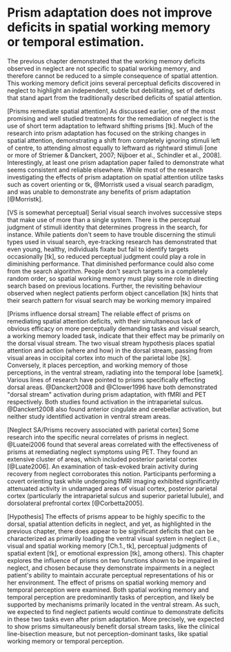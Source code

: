 # Prism adaptation does not improve deficits in spatial working memory or temporal estimation.

The previous chapter demonstrated that the working memory deficits
observed in neglect are not specific to spatial working memory, and
therefore cannot be reduced to a simple consequence of spatial
attention. This working memory deficit joins several perceptual deficits
discovered in neglect to highlight an independent, subtle but
debilitating, set of deficits that stand apart from the traditionally
described deficits of spatial attention.

[Prisms remediate spatial attention] As discussed earlier, one of the
most promising and well studied treatments for the remediation of
neglect is the use of short term adaptation to leftward shifting prisms
[tk]. Much of the research into prism adaptation has focused on the
striking changes in spatial attention, demonstrating a shift from
completely ignoring stimuli left of centre, to attending almost equally
to leftward as rightward stimuli [one or more of Striemer & Danckert,
2007; Nijboer et al., Schindler et al., 2008]. Interestingly, at least
one prism adaptation paper failed to demonstrate what seems consistent
and reliable elsewhere.  While most of the research investigating the
effects of prism adaptation on spatial attention utilize tasks such as
covert orienting or tk, @Morristk used a visual search paradigm, and was
unable to demonstrate any benefits of prism adaptation [@Morristk]. 

[VS is somewhat perceptual] Serial visual search involves successive
steps that make use of more than a single system.  There is the
perceptual judgment of stimuli identity that determines progress in the
search, for instance.  While patients don't seem to have trouble
discerning the stimuli types used in visual search, eye-tracking
research has demonstrated that even young, healthy, individuals fixate
but fail to identify targets occasionally [tk], so reduced perceptual
judgment could play a role in diminishing performance. That diminished
performance could also come from the search algorithm. People don't
search targets in a completely random order, so spatial working memory
must play some role in directing search based on previous locations.
Further, the revisiting behaviour observed when neglect patients perform
object cancellation [tk] hints that their search pattern for visual
search may be working memory impaired

[Prisms influence dorsal stream] The reliable effect of prisms on
remediating spatial attention deficits, with their simultaneous lack of
obvious efficacy on more perceptually demanding tasks and visual search,
a working memory loaded task, indicate that their effect may be
primarily on the dorsal visual stream. The two visual stream hypothesis
places spatial attention and action (where and how) in the dorsal
stream, passing from visual areas in occipital cortex into much of the
parietal lobe [tk].  Conversely, it places perception, and working
memory of those perceptions, in the ventral stream, radiating into the
temporal lobe [sametk]. Various lines of research have pointed to prisms
specifically effecting dorsal areas. @Danckert2008 and @Clower1996 have
both demonstrated "dorsal stream" activation during prism adaptation,
with fMRI and PET respectively. Both studies found activation in the
intraparietal sulcus. @Danckert2008 also found anterior cingulate and
cerebellar activation, but neither study identified activation in
ventral stream areas.


[Neglect SA/Prisms recovery associated with parietal cortex] Some
research into the specific neural correlates of prisms in neglect.
@Luatei2006 found that several areas correlated with the effectiveness
of prisms at remediating neglect symptoms using PET.  They found an
extensive cluster of areas, which included posterior parietal cortex
[@Luate2006]. An examination of task-evoked brain activity during
recovery from neglect corroborates this notion. Participants performing
a covert orienting task while undergoing fMRI imaging exhibited
significantly attenuated activity in undamaged areas of visual cortex,
posterior parietal cortex (particularly the intraparietal sulcus and
superior parietal lubule), and dorsolateral prefrontal cortex
[@Corbetta2005]. 


[Hypothesis] The effects of prisms appear to be highly specific to the
dorsal, spatial attention deficits in neglect, and yet, as highlighted
in the previous chapter, there does appear to be significant deficits
that can be characterized as primarily loading the ventral visual system
in neglect (i.e., visual and spatial working memory [Ch.1., tk],
perceptual judgments of spatial extent [tk], or emotional expression
[tk], among others). This chapter explores the influence of prisms on
two functions shown to be impaired in neglect, and chosen because they
demonstrate impairments in a neglect patient's ability to maintain
accurate perceptual representations of his or her environment.  The
effect of prisms on spatial working memory and temporal perception were
examined. Both spatial working memory and temporal perception are
predominantly tasks of perception, and likely be supported by mechanisms
primarily located in the ventral stream. As such, we expected to find
neglect patients would continue to demonstrate deficits in these two
tasks even after prism adaptation. More precisely, we expected to show
prisms simultaneously benefit dorsal stream tasks, like the clinical
line-bisection measure, but not perception-dominant tasks, like spatial
working memory or temporal perception.


